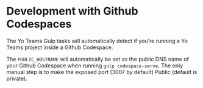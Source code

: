 # Development with Github Codespaces

The Yo Teams Gulp tasks will automatically detect if you're running a Yo Teams project inside a Github Codespace.

The `PUBLIC_HOSTNAME` will automatically be set as the public DNS name of your Github Codespace when running `gulp codespace-serve`. The only manual step is to make the exposed port (3007 by default) Public (default is private).